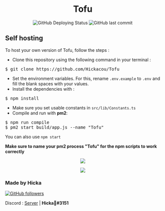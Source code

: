 <div align="center">
<h1>Tofu</h1>
<img alt="GitHub Deploying Status" src="https://github.com/Hickacou/Tofu/workflows/Deploy/badge.svg">    
<img alt="GitHub last commit" src="https://img.shields.io/github/last-commit/Hickacou/Tofu">
</div>
<h2>Self hosting</h2>
To host your own version of Tofu, follow the steps : 

 - Clone this repository using the following command in your terminal :
<pre>
$ git clone https://github.com/Hickacou/Tofu
</pre>
- Set the environment variables. For this, rename <code>.env.example</code> to <code>.env</code> and fill the blank spaces with your values.
- Install the dependencies with : 
<pre>
$ npm install
</pre>
- Make sure you set usable constants in <code>src/lib/Constants.ts</code>
- Compile and run with <b>pm2</b>:
<pre>
$ npm run compile
$ pm2 start build/app.js --name "Tofu"
</pre>
You can also use <code>npm start</code>

<b>Make sure to name your pm2 process "Tofu" for the npm scripts to work correctly</b>

<div align="center">
<a href="https://forthebadge.com" target="_blank"><img src="https://forthebadge.com/images/badges/made-with-typescript.svg" /></a>

<a href="https://forthebadge.com" target="_blank"><img src="https://forthebadge.com/images/badges/powered-by-water.svg" /></a>
</div>
<h3>Made by Hicka</h3>
<a href="https://github.com/Hickacou" target="_blank"><img alt="GitHub followers" src="https://img.shields.io/github/followers/Hickacou?style=social"></a>
<br>

Discord : [Server](https://discord.gg/eEYzWnQtsy) | **Hicka🍡#3151**
